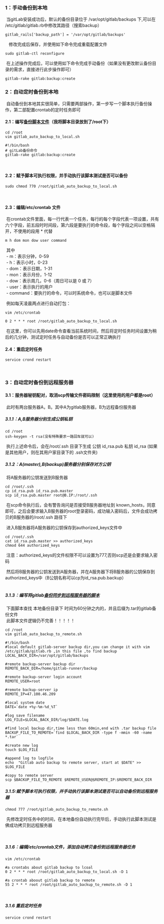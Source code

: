 
### 1：手动备份到本地
  当gitLab安装成功后，默认的备份目录位于 /var/opt/gitlab/backups 下,可以在 /etc/gitlab/gitlab.rb中修改其路径（搜索backup）
    
    gitlab_rails['backup_path'] = '/var/opt/gitlab/backups'
  
  修改完成后保存，并使用如下命令完成重载配置文件
    
    sudo gitlab-ctl reconfigure
    
  在上述操作完成后，可以使用如下命令完成手动备份（如果没有更改默认备份目录的需求，直接进行此步操作即可）
  
    gitlab-rake gitlab:backup:create
    
### 2：自动定时备份到本地
  自动备份到本地其实很简单，只需要两部操作，第一步写一个脚本执行备份操作，第二部配置crontab的定时任务即可
  
#### 2.1：编写[备份脚本文件](https://pan.baidu.com/s/1pMm7O2B)（我将脚本目录放到了/root下）

    cd /root
    vim gitlab_auto_backup_to_local.sh

    #!/bin/bash
    # gitLab备份命令
    gitlab-rake gitlab:backup:create
    
#### 2.2：赋予脚本可执行权限，并手动执行该脚本测试是否可以备份

    sudo chmod 770 /root/gitlab_auto_backup_to_local.sh
    
#### 2.3：编辑/etc/crontab 文件
  在crontab文件里面，每一行代表一个任务，每行的每个字段代表一项设置，共有六个字段，前五段时时间段，第六段是要执行的命令段，每个字段之间以空格隔开，不使用的段用 * 代替 
  
    m h dom mon dow user command
    
  其中      
  - m：表示分钟，0-59   
  - h：表示小时，0-23   
  - dom：表示日期，1-31   
  - mon：表示月份，1-12     
  - dow：表示周几，0-6（周日可以是 0 或 7）     
  - user：表示执行的用户      
  - command：要执行的命令，可以时系统命令，也可以是脚本文件    
  
  例如每天凌晨两点进行自动打包：     
  
    vim /etc/crontab
    
    0 2 * * * root /root/gitlab_auto_backup_to_local.sh
    
  在这里，你可以先用date命令查看当前系统时间，然后将定时任务时间设置为稍后的几分钟，测试定时任务与自动备份是否可以正常正确执行      
  
#### 2.4：重启定时任务

    service crond restart
  
### 3：自动定时备份到远程服务器

#### 3.1：服务器秘钥配对，取消scp传输文件密码限制（这里使用的用户都是root）

  此时有两台服务器A，B。其中A为gitlab服务器，B为远程备份服务器
  
##### 3.1.1：A,B服务器分别生成公钥私钥

    cd /root
    ssh-keygen -t rsa(没有特殊要求一路回车就可以)
    
  执行上述命令后，会在/root/.ssh 目录下生成 公钥 id_rsa.pub 私钥 id_rsa (如果是其他用户，则在其用户家目录下的 .ssh文件夹)
  
##### 3.1.2：A(master),B(backup)服务器分别保存对方公钥
  将A服务器的公钥发送到B服务器     
  
    cd /root/.ssh
    cp id_rsa.pub id_rsa.pub.master
    scp id_rsa.pub.master root@B.IP:/root/.ssh
  
  在scp命令执行后，会有警告询问是否接受B服务器地址到 known_hosts，同意即可，之后会要求输入B服务器的root登录密码，成功输入密码后，文件会成功拷贝的B服务器的/root/.ssh 路径下     
  
  进入B服务器将A服务器的公钥保存到authorized_keys文件中
  
    cd /root/.ssh
    cat id_rsa.pub.master >> authorized_keys
    chmod 644 authorized_keys
    
  注意：authorized_keys的文件权限不可以设置为777,否则scp还是会要求输入密码     
  
  然后将B服务器的公钥发送到A服务器，并在A服务器下将B服务器的公钥保存到authorized_keys中（B公钥名称可以cp为id_rsa.pub.backup）     
  
##### 3.1.3：编写将gitlab[备份同步到远程服务器的脚本](https://pan.baidu.com/s/1i6fY1Qd)      

  下面脚本查找 本地备份目录下 时间为60分钟之内的，并且后缀为.tar的gitlab备份文件      
  此脚本文件逻辑仍不完善！！！！！

    cd /root
    vim gitlab_auto_backup_to_remote.sh
    
    #!/bin/bash
    #local default gitlab-server backup dir,you can change it with vim /etc/gitlab/gitlab.rb ,in this file ,to find backup
    LOCAL_BACK_DIR=/var/opt/gitlab/backups

    #remote backup-server backup dir
    REMOTE_BACK_DIR=/home/gitlab-runner/backup

    #remote backup-server login account
    REMOTE_USER=root

    #remote backup-server ip
    REMOTE_IP=47.100.46.209
    
    #local system date
    DATE=`date +%y-%m-%d_%T`

    #log save filename
    LOG_FILE=$LOCAL_BACK_DIR/log/$DATE.log

    #find local backup dir,time less than 60min,end with .tar backup file
    BACKUP_FILE_TO_REMOTE=`find $LOCAL_BACK_DIR -type f -mmin -60 -name *.tar`

    #create new log
    touch $LOG_FILE

    #append log to logfile
    echo  "Gitlab auto backup to remote server, start at $DATE" >> $LOG_FILE

    #copy to remote server
    scp $BACKUP_FILE_TO_REMOTE $REMOTE_USER@$REMOTE_IP:$REMOTE_BACK_DIR
    
##### 3.1.5:赋予脚本可执行权限，并手动执行该脚本测试是否可以自动备份到远程服务器

    chmod 777 /root/gitlab_auto_backup_to_remote.sh
    
  先修改定时任务中的时间，在本地备份自动执行完毕后，手动执行此脚本测试是佛成功拷贝到远程服务器
  
  
##### 3.1.6：编辑/etc/crontab文件，添加自动拷贝备份到远程服务器任务

    vim /etc/crontab
    
    #a crontabs about gitlab backup to lcoal
    0 2 * * * root /root/gitlab_auto_backup_to_local.sh -D 1 

    #a crontab aboout gitlab backup to remote
    55 2 * * * root /root/gitlab_auto_backup_to_remote.sh -D 1
    
  
##### 3.1.6 重启定时任务

    service crond restart
 

